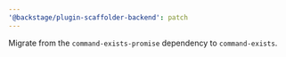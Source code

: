 ```yaml
---
'@backstage/plugin-scaffolder-backend': patch
---
```


Migrate from the `command-exists-promise` dependency to `command-exists`.
